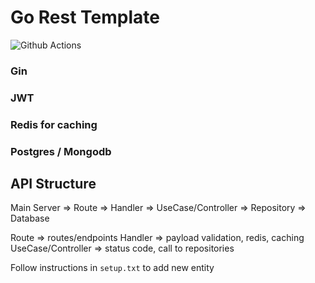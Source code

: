 # Go Rest Template

![Github Actions](https://github.com/kelvinator07/go-rest-template/actions/workflows/workflow.yaml/badge.svg)


### Gin
### JWT
### Redis for caching 
### Postgres / Mongodb

## API Structure
Main Server => Route => Handler => UseCase/Controller => Repository => Database

Route => routes/endpoints
Handler => payload validation, redis, caching
UseCase/Controller => status code, call to repositories

Follow instructions in `setup.txt` to add new entity

